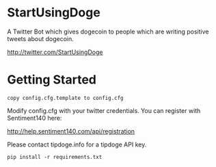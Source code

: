StartUsingDoge
==============

A Twitter Bot which gives dogecoin to people which are writing positive tweets about dogecoin.

http://twitter.com/StartUsingDoge

# Getting Started

`copy config.cfg.template to config.cfg`

Modify config.cfg with your twitter credentials. You can register with Sentiment140 here:

http://help.sentiment140.com/api/registration

Please contact tipdoge.info for a tipdoge API key.

`pip install -r requirements.txt`


